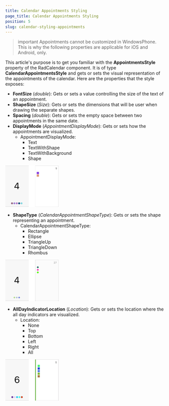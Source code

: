 ```yaml
---
title: Calendar Appointments Styling
page_title: Calendar Appointments Styling
position: 5
slug: calendar-styling-appointments
---
```


>important Appointments cannot be customized in WindowsPhone. This is why the following properties are applicable for iOS and Android, only.

This article's purpose is to get you familiar with the **AppointmentsStyle** property of the RadCalendar component. It is of type **CalendarAppointmentsStyle** and gets or sets the visual representation of the appointments of the calendar. Here are the properties that the style exposes:

 - **FontSize** (*double*): Gets or sets a value controlling the size of the text of an appointment.
 - **ShapeSize** (*Size*): Gets or sets the dimensions that will be user when drawing the separate shapes.
 - **Spacing** (*double*): Gets or sets the empty space between two appointments in the same date.
 - **DisplayMode** (*AppointmentDisplayMode*): Gets or sets how the appointments are visualized.
	 - AppointmentDisplayMode:
		 - Text
		 - TextWithShape
		 - TextWithBackground
		 - Shape

![Display Mode](images/a.png "DisplayMode = Shape")

 - **ShapeType** (*CalendarAppointmentShapeType*): Gets or sets the shape representing an appointment.
	 - CalendarAppointmentShapeType:
		 - Rectangle
		 - Ellipse
		 - TriangleUp
		 - TriangleDown
		 - Rhombus

![Shape Type](images/b.png "ShapeType = Rhombus")

 - **AllDayIndicatorLocation** (*Location*): Gets or sets the location where the all day indicators are visualized.
	 - Location:
		 - None
		 - Top
		 - Bottom
		 - Left
		 - Right
		 - All
 
![AllDay Indicator Location](images/c.png "AllDayIndicatorLocation")